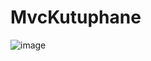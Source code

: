 ﻿# MvcKutuphane

 ![image](https://github.com/user-attachments/assets/2601fecf-6e36-4782-b112-9679dfb3fe16)

